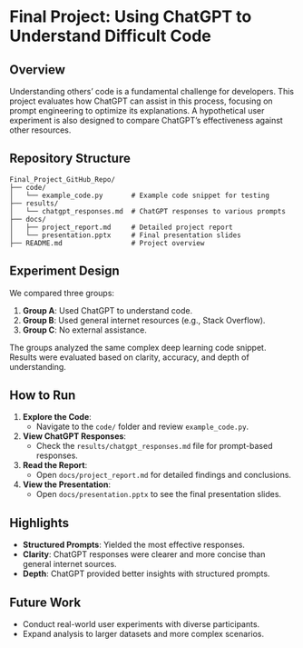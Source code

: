 # Final Project: Using ChatGPT to Understand Difficult Code

## Overview

Understanding others’ code is a fundamental challenge for developers. This project evaluates how ChatGPT can assist in this process, focusing on prompt engineering to optimize its explanations. A hypothetical user experiment is also designed to compare ChatGPT’s effectiveness against other resources.

## Repository Structure

```
Final_Project_GitHub_Repo/
├── code/
│   └── example_code.py       # Example code snippet for testing
├── results/
│   └── chatgpt_responses.md  # ChatGPT responses to various prompts
├── docs/
│   ├── project_report.md     # Detailed project report
│   └── presentation.pptx     # Final presentation slides
├── README.md                 # Project overview
```

## Experiment Design

We compared three groups:

1. **Group A**: Used ChatGPT to understand code.
2. **Group B**: Used general internet resources (e.g., Stack Overflow).
3. **Group C**: No external assistance.

The groups analyzed the same complex deep learning code snippet. Results were evaluated based on clarity, accuracy, and depth of understanding.

## How to Run

1. **Explore the Code**:
    - Navigate to the `code/` folder and review `example_code.py`.
2. **View ChatGPT Responses**:
    - Check the `results/chatgpt_responses.md` file for prompt-based responses.
3. **Read the Report**:
    - Open `docs/project_report.md` for detailed findings and conclusions.
4. **View the Presentation**:
    - Open `docs/presentation.pptx` to see the final presentation slides.

## Highlights

-   **Structured Prompts**: Yielded the most effective responses.
-   **Clarity**: ChatGPT responses were clearer and more concise than general internet sources.
-   **Depth**: ChatGPT provided better insights with structured prompts.

## Future Work

-   Conduct real-world user experiments with diverse participants.
-   Expand analysis to larger datasets and more complex scenarios.
